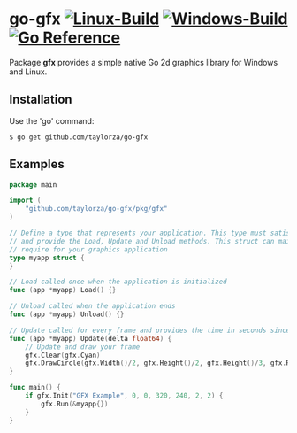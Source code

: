 # go-gfx [![Linux-Build](https://github.com/taylorza/go-gfx/actions/workflows/linux-build.yml/badge.svg)](https://github.com/taylorza/go-gfx/actions/workflows/linux-build.yml) [![Windows-Build](https://github.com/taylorza/go-gfx/actions/workflows/windows-build.yml/badge.svg)](https://github.com/taylorza/go-gfx/actions/workflows/windows-build.yml) [![Go Reference](https://pkg.go.dev/badge/github.com/taylorza/go-gfx.svg)](https://pkg.go.dev/github.com/taylorza/go-gfx)

Package **gfx** provides a simple native Go 2d graphics library for Windows and Linux.

## Installation

Use the 'go' command:

    $ go get github.com/taylorza/go-gfx
    
## Examples

```go
package main

import (
	"github.com/taylorza/go-gfx/pkg/gfx"
)

// Define a type that represents your application. This type must satisfy the Application interface
// and provide the Load, Update and Unload methods. This struct can maintain any additional state you
// require for your graphics application
type myapp struct {
}

// Load called once when the application is initialized
func (app *myapp) Load() {}

// Unload called when the application ends
func (app *myapp) Unload() {}

// Update called for every frame and provides the time in seconds since the last frame update
func (app *myapp) Update(delta float64) {
	// Update and draw your frame
	gfx.Clear(gfx.Cyan)
	gfx.DrawCircle(gfx.Width()/2, gfx.Height()/2, gfx.Height()/3, gfx.Red)
}

func main() {
	if gfx.Init("GFX Example", 0, 0, 320, 240, 2, 2) {
		gfx.Run(&myapp{})
	}
}
```
